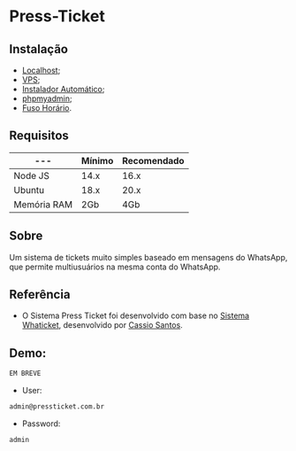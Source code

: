 ﻿# Press-Ticket

## Instalação

- [Localhost](https://github.com/matheuslopes125/Press-Ticket/blob/main/docs/INSTALL_localhost.md);
- [VPS](https://github.com/matheuslopes125/Press-Ticket/blob/master/docs/INSTALL_VPS.md);
- [Instalador Automático](https://github.com/matheuslopes125/install_pressticket-phpmyadmin);
- [phpmyadmin](https://github.com/matheuslopes125/Press-Ticket/blob/main/docs/INSTALL_phpmyadmin.md);
- [Fuso Horário](https://github.com/matheuslopes125/Press-Ticket/blob/master/docs/INSTALL_horarioVPS.md).

## Requisitos

| --- | Mínimo | Recomendado |
| --- | --- | --- |
| Node JS | 14.x | 16.x |
| Ubuntu | 18.x | 20.x |
| Memória RAM | 2Gb | 4Gb |

## Sobre

Um sistema de tickets muito simples baseado em mensagens do WhatsApp, que permite multiusuários na mesma conta do WhatsApp.


## Referência

- O Sistema Press Ticket foi desenvolvido com base no [Sistema Whaticket](https://github.com/canove/whaticket), desenvolvido por [Cassio Santos](https://github.com/canove).


## Demo:

```bash
EM BREVE
```  

* User: 
```bash
admin@pressticket.com.br  
```
* Password: 
```bash
admin
```
  
